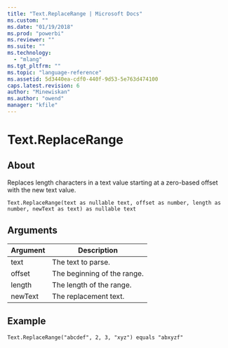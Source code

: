 ```yaml
---
title: "Text.ReplaceRange | Microsoft Docs"
ms.custom: ""
ms.date: "01/19/2018"
ms.prod: "powerbi"
ms.reviewer: ""
ms.suite: ""
ms.technology: 
  - "mlang"
ms.tgt_pltfrm: ""
ms.topic: "language-reference"
ms.assetid: 5d3440ea-cdf0-440f-9d53-5e763d474100
caps.latest.revision: 6
author: "Minewiskan"
ms.author: "owend"
manager: "kfile"
---
```

# Text.ReplaceRange

  
## About  
Replaces length characters in a text value starting at a zero-based offset with the new text value.  
  
```  
Text.ReplaceRange(text as nullable text, offset as number, length as number, newText as text) as nullable text  
```  
  
## Arguments  
  
|Argument|Description|  
|------------|---------------|  
|text|The text to parse.|  
|offset|The beginning of the range.|  
|length|The length of the range.|  
|newText|The replacement text.|  
  
## Example  
  
```  
Text.ReplaceRange("abcdef", 2, 3, "xyz") equals "abxyzf"  
```  
